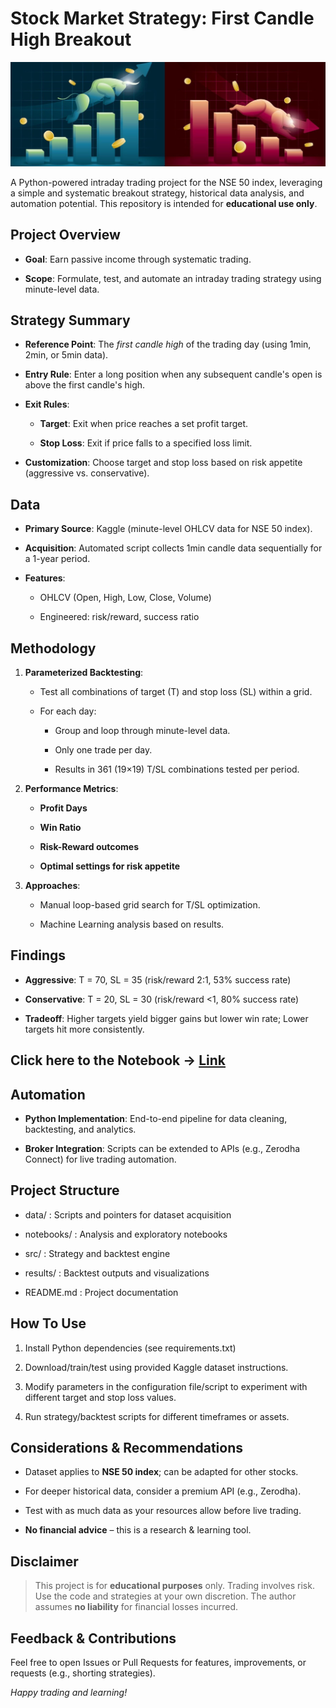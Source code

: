 Stock Market Strategy: First Candle High Breakout
=================================================

![Alt text](Assets/Images/Github_banner.jpg)

A Python-powered intraday trading project for the NSE 50 index, leveraging a simple and systematic breakout strategy, historical data analysis, and automation potential. This repository is intended for **educational use only**.

Project Overview
----------------

*   **Goal**: Earn passive income through systematic trading.
    
*   **Scope**: Formulate, test, and automate an intraday trading strategy using minute-level data.
    

Strategy Summary
----------------

*   **Reference Point**: The _first candle high_ of the trading day (using 1min, 2min, or 5min data).
    
*   **Entry Rule**: Enter a long position when any subsequent candle's open is above the first candle's high.
    
*   **Exit Rules**:
    
    *   **Target**: Exit when price reaches a set profit target.
        
    *   **Stop Loss**: Exit if price falls to a specified loss limit.
        
*   **Customization**: Choose target and stop loss based on risk appetite (aggressive vs. conservative).
    

Data
----

*   **Primary Source**: Kaggle (minute-level OHLCV data for NSE 50 index).
    
*   **Acquisition**: Automated script collects 1min candle data sequentially for a 1-year period.
    
*   **Features**:
    
    *   OHLCV (Open, High, Low, Close, Volume)
        
    *   Engineered: risk/reward, success ratio
        

Methodology
-----------

1.  **Parameterized Backtesting**:
    
    *   Test all combinations of target (T) and stop loss (SL) within a grid.
        
    *   For each day:
        
        *   Group and loop through minute-level data.
            
        *   Only one trade per day.
            
        *   Results in 361 (19×19) T/SL combinations tested per period.
            
2.  **Performance Metrics**:
    
    *   **Profit Days**
        
    *   **Win Ratio**
        
    *   **Risk-Reward outcomes**
        
    *   **Optimal settings for risk appetite**
        
3.  **Approaches**:
    
    *   Manual loop-based grid search for T/SL optimization.
        
    *   Machine Learning analysis based on results.
        

Findings
--------

*   **Aggressive**: T = 70, SL = 35 (risk/reward 2:1, 53% success rate)
    
*   **Conservative**: T = 20, SL = 30 (risk/reward <1, 80% success rate)
    
*   **Tradeoff**: Higher targets yield bigger gains but lower win rate; Lower targets hit more consistently.
    
## Click here to the Notebook -> [Link](Assets/stock_strategy_final.ipynb)

Automation
----------

*   **Python Implementation**: End-to-end pipeline for data cleaning, backtesting, and analytics.
    
*   **Broker Integration**: Scripts can be extended to APIs (e.g., Zerodha Connect) for live trading automation.
    

Project Structure
-----------------

*   data/ : Scripts and pointers for dataset acquisition
    
*   notebooks/ : Analysis and exploratory notebooks
    
*   src/ : Strategy and backtest engine
    
*   results/ : Backtest outputs and visualizations
    
*   README.md : Project documentation
    

How To Use
----------

1.  Install Python dependencies (see requirements.txt)
    
2.  Download/train/test using provided Kaggle dataset instructions.
    
3.  Modify parameters in the configuration file/script to experiment with different target and stop loss values.
    
4.  Run strategy/backtest scripts for different timeframes or assets.
    

Considerations & Recommendations
--------------------------------

*   Dataset applies to **NSE 50 index**; can be adapted for other stocks.
    
*   For deeper historical data, consider a premium API (e.g., Zerodha).
    
*   Test with as much data as your resources allow before live trading.
    
*   **No financial advice** – this is a research & learning tool.
    

Disclaimer
----------

> This project is for **educational purposes** only. Trading involves risk. Use the code and strategies at your own discretion. The author assumes **no liability** for financial losses incurred.

Feedback & Contributions
------------------------

Feel free to open Issues or Pull Requests for features, improvements, or requests (e.g., shorting strategies).

_Happy trading and learning!_
